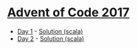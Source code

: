 # [Advent of Code 2017](https://adventofcode.com/2017)

* [Day 1](https://adventofcode.com/2017/day/1) - [Solution (scala)](day01.scala)
* [Day 2](https://adventofcode.com/2017/day/1) - [Solution (scala)](day02.scala)